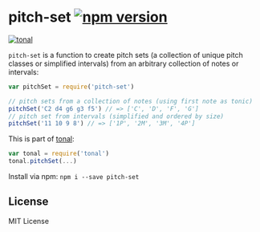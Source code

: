 # pitch-set [![npm version](https://img.shields.io/npm/v/pitch-set.svg)](https://www.npmjs.com/package/pitch-set)

[![tonal](https://img.shields.io/badge/tonal-pitch--set-yellow.svg)](https://www.npmjs.com/package/tonal)

`pitch-set` is a function to create pitch sets (a collection of unique pitch classes or simplified intervals) from an arbitrary collection of notes or intervals:

```js
var pitchSet = require('pitch-set')

// pitch sets from a collection of notes (using first note as tonic)
pitchSet('C2 d4 g6 g3 f5') // => ['C', 'D', 'F', 'G']
// pitch set from intervals (simplified and ordered by size)
pitchSet('11 10 9 8') // => ['1P', '2M', '3M', '4P']
```

This is part of [tonal](https://www.npmjs.com/package/tonal):

```js
var tonal = require('tonal')
tonal.pitchSet(...)
```

Install via npm: `npm i --save pitch-set`

## License

MIT License
